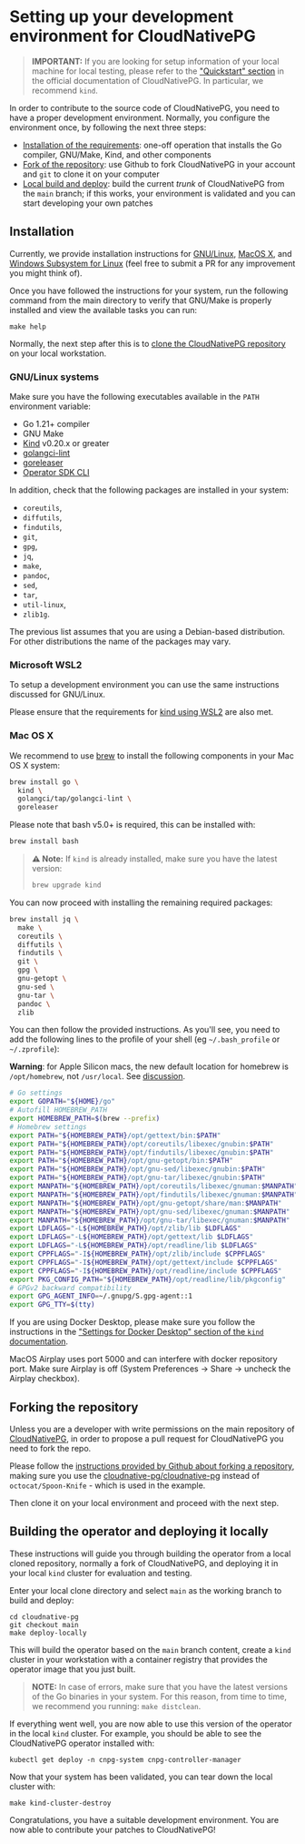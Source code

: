 # Setting up your development environment for CloudNativePG

> **IMPORTANT:** If you are looking for setup information of your local
> machine for local testing, please refer to the ["Quickstart" section](../../docs/src/quickstart.md)
> in the official documentation of CloudNativePG. In particular, we
> recommend `kind`.

In order to contribute to the source code of CloudNativePG, you need to have a
proper development environment. Normally, you configure the environment once, by
following the next three steps:

- [Installation of the requirements](#installation): one-off operation that installs the Go compiler, GNU/Make, Kind, and other components
- [Fork of the repository](#forking-the-repository): use Github to fork
  CloudNativePG in your account and `git` to clone it on your computer
- [Local build and deploy](#building-the-operator-and-deploying-it-locally):
  build the current *trunk* of CloudNativePG from the `main` branch; if this
  works, your environment is validated and you can start developing your own
  patches

## Installation

Currently, we provide installation instructions for [GNU/Linux](#gnulinux-systems),
[MacOS X](#mac-os-x), and [Windows Subsystem for Linux](microsoft-wsl2)
(feel free to submit a PR for any improvement you might think of).

Once you have followed the instructions for your system, run the following
command from the main directory to verify that GNU/Make is properly installed
and view the available tasks you can run:

```
make help
```

Normally, the next step after this is to [clone the CloudNativePG repository](#forking-the-repository)
on your local workstation.

<!-- TODO: We should add an easier way to check that requirements are met -->

### GNU/Linux systems

Make sure you have the following executables available in the `PATH`
environment variable:

- Go 1.21+ compiler
- GNU Make
- [Kind](https://kind.sigs.k8s.io/) v0.20.x or greater
- [golangci-lint](https://github.com/golangci/golangci-lint)
- [goreleaser](https://goreleaser.com/)
- [Operator SDK CLI](https://sdk.operatorframework.io/)

In addition, check that the following packages are installed in your system:

- `coreutils`,
- `diffutils`,
- `findutils`,
- `git`,
- `gpg`,
- `jq`,
- `make`,
- `pandoc`,
- `sed`,
- `tar`,
- `util-linux`,
- `zlib1g`.

The previous list assumes that you are using a Debian-based distribution. For
other distributions the name of the packages may vary.

### Microsoft WSL2

To setup a development environment you can use the same instructions discussed
for GNU/Linux.

Please ensure that the requirements for [kind using
WSL2](https://kind.sigs.k8s.io/docs/user/using-wsl2/) are also met.

### Mac OS X

We recommend to use [brew](https://brew.sh/) to install the following
components in your Mac OS X system:

``` bash
brew install go \
  kind \
  golangci/tap/golangci-lint \
  goreleaser
```

Please note that bash v5.0+ is required, this can be installed with:
``` bash
brew install bash
```

>**⚠️ Note:**
>If `kind` is already installed, make sure you have the latest version:
>
>``` bash
>brew upgrade kind
>```

You can now proceed with installing the remaining required packages:

``` bash
brew install jq \
  make \
  coreutils \
  diffutils \
  findutils \
  git \
  gpg \
  gnu-getopt \
  gnu-sed \
  gnu-tar \
  pandoc \
  zlib
```

You can then follow the provided instructions. As you'll see, you need to add
the following lines to the profile of your shell (eg `~/.bash_profile` or
`~/.zprofile`):

**Warning**: for Apple Silicon macs, the new default location for homebrew
is `/opt/homebrew`, not `/usr/local`. See [discussion](https://github.com/Homebrew/brew/issues/9177).

``` bash
# Go settings
export GOPATH="${HOME}/go"
# Autofill HOMEBREW_PATH
export HOMEBREW_PATH=$(brew --prefix)
# Homebrew settings
export PATH="${HOMEBREW_PATH}/opt/gettext/bin:$PATH"
export PATH="${HOMEBREW_PATH}/opt/coreutils/libexec/gnubin:$PATH"
export PATH="${HOMEBREW_PATH}/opt/findutils/libexec/gnubin:$PATH"
export PATH="${HOMEBREW_PATH}/opt/gnu-getopt/bin:$PATH"
export PATH="${HOMEBREW_PATH}/opt/gnu-sed/libexec/gnubin:$PATH"
export PATH="${HOMEBREW_PATH}/opt/gnu-tar/libexec/gnubin:$PATH"
export MANPATH="${HOMEBREW_PATH}/opt/coreutils/libexec/gnuman:$MANPATH"
export MANPATH="${HOMEBREW_PATH}/opt/findutils/libexec/gnuman:$MANPATH"
export MANPATH="${HOMEBREW_PATH}/opt/gnu-getopt/share/man:$MANPATH"
export MANPATH="${HOMEBREW_PATH}/opt/gnu-sed/libexec/gnuman:$MANPATH"
export MANPATH="${HOMEBREW_PATH}/opt/gnu-tar/libexec/gnuman:$MANPATH"
export LDFLAGS="-L${HOMEBREW_PATH}/opt/zlib/lib $LDFLAGS"
export LDFLAGS="-L${HOMEBREW_PATH}/opt/gettext/lib $LDFLAGS"
export LDFLAGS="-L${HOMEBREW_PATH}/opt/readline/lib $LDFLAGS"
export CPPFLAGS="-I${HOMEBREW_PATH}/opt/zlib/include $CPPFLAGS"
export CPPFLAGS="-I${HOMEBREW_PATH}/opt/gettext/include $CPPFLAGS"
export CPPFLAGS="-I${HOMEBREW_PATH}/opt/readline/include $CPPFLAGS"
export PKG_CONFIG_PATH="${HOMEBREW_PATH}/opt/readline/lib/pkgconfig"
# GPGv2 backward compatibility
export GPG_AGENT_INFO=~/.gnupg/S.gpg-agent::1
export GPG_TTY=$(tty)
```

If you are using Docker Desktop, please make sure you follow the instructions in the
["Settings for Docker Desktop" section of the `kind` documentation](https://kind.sigs.k8s.io/docs/user/quick-start/#settings-for-docker-desktop).

MacOS Airplay uses port 5000 and can interfere with docker repository port. Make sure Airplay is off (System Preferences -> Share -> uncheck the Airplay checkbox).

## Forking the repository

Unless you are a developer with write permissions on the main repository of
[CloudNativePG](https://github.com/cloudnative-pg/cloudnative-pg), in order to
propose a pull request for CloudNativePG you need to fork the repo.

Please follow the [instructions provided by Github about forking a repository](https://docs.github.com/en/get-started/quickstart/fork-a-repo),
making sure you use the [cloudnative-pg/cloudnative-pg](https://github.com/cloudnative-pg/cloudnative-pg)
instead of `octocat/Spoon-Knife` - which is used in the example.

Then clone it on your local environment and proceed with the next step.

## Building the operator and deploying it locally

These instructions will guide you through building the operator from a local
cloned repository, normally a fork of CloudNativePG, and deploying it in
your local `kind` cluster for evaluation and testing.

Enter your local clone directory and select `main` as the working branch to
build and deploy:

```shell
cd cloudnative-pg
git checkout main
make deploy-locally
```

This will build the operator based on the `main` branch content, create a
`kind` cluster in your workstation with a container registry that provides the
operator image that you just built.

> **NOTE:** In case of errors, make sure that you have the latest versions of the Go
> binaries in your system. For this reason, from time to time, we recommend
> you running: `make distclean`.

If everything went well, you are now able to use this version of the operator
in the local `kind` cluster. For example, you should be able to see the
CloudNativePG operator installed with:

```shell
kubectl get deploy -n cnpg-system cnpg-controller-manager
```

Now that your system has been validated, you can tear down the local cluster with:

```shell
make kind-cluster-destroy
```

Congratulations, you have a suitable development environment. You are now able
to contribute your patches to CloudNativePG!
